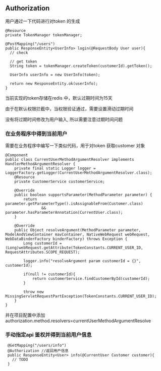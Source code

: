## Authorization

用户通过一下代码进行对token 的生成

    @Resource
    private TokenManager tokenManager;
    
    @PostMapping("/users")
    public ResponseEntity<UserInfo> login(@RequestBody User user){
      // check 
      
      // get token 
      String token = tokenManager.createToken(customerId).getToken();
      
      UserInfo userInfo = new UserInfo(token);
      
      return new ResponseEntity.ok(userInfo);
    }
    
当前实现的token存储在redis 中，默认过期时间为15天

由于在默认权限拦截中，当权限验证通过，需要设置滑动过期时间

没有将过期时间修改为用户输入, 所以需要注意过期时间问题

### 在业务程序中得到当前用户
需要在业务程序中编写一下类似代码，用于对token 获取customer 对象

    @Component
    public class CurrentUserMethodArgumentResolver implements HandlerMethodArgumentResolver {
        private final static Logger logger = LoggerFactory.getLogger(CurrentUserMethodArgumentResolver.class);
        @Resource
        private CustomerService customerService;

        @Override
        public boolean supportsParameter(MethodParameter parameter) {
            return parameter.getParameterType().isAssignableFrom(Customer.class)
                    && parameter.hasParameterAnnotation(CurrentUser.class);
        }

        @Override
        public Object resolveArgument(MethodParameter parameter, ModelAndViewContainer mavContainer, NativeWebRequest webRequest, WebDataBinderFactory binderFactory) throws Exception {
            Long customerId = (Long)webRequest.getAttribute(TokenConstants.CURRENT_USER_ID, RequestAttributes.SCOPE_REQUEST);

            logger.info("resolveArgument param customerId = {}", customerId);

            if(null != customerId){
                return customerService.findCustomerById(customerId);
            }

            throw new MissingServletRequestPartException(TokenConstants.CURRENT_USER_ID);
        }
    }
    
并在项目配置中添加
authorization.method.resolvers=currentUserMethodArgumentResolve

### 手动指定api 鉴权并得到当前用户信息

     @GetMapping("/users/info")
     @Authorization //返回用户信息
     public ResponseEntity<User> info(@CurrentUser Customer customer){
       // TODO 
     }
